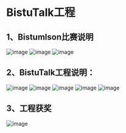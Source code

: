 BistuTalk工程
===========================
1、Bistumlson比赛说明
------------------------------
![image](https://github.com/chenwwwwww/bistumlson/raw/master/images/1.jpg)
![image](https://github.com/chenwwwwww/bistumlson/raw/master/images/2.jpg)
![image](https://github.com/chenwwwwww/bistumlson/raw/master/images/3.jpg)

2、BistuTalk工程说明：
--------------------------------
![image](https://github.com/chenwwwwww/bistumlson/raw/master/images/text1.jpg)
![image](https://github.com/chenwwwwww/bistumlson/raw/master/images/text2.jpg)
![image](https://github.com/chenwwwwww/bistumlson/raw/master/images/text3.jpg)
![image](https://github.com/chenwwwwww/bistumlson/raw/master/images/text4.jpg)
![image](https://github.com/chenwwwwww/bistumlson/raw/master/images/text5.jpg)

3、工程获奖
--------------------------------

![image](https://github.com/chenwwwwww/bistumlson/raw/master/images/5.jpg)
